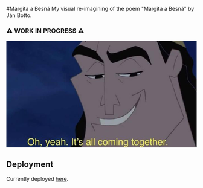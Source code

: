 #Margita a Besná
My visual re-imagining of the poem "Margita a Besná" by Ján Botto. 

### ⚠️ WORK IN PROGRESS ⚠️
![Kronk](src/img/cronk.jpg)

## Deployment
Currently deployed [here](https://margita-a-besna.filipdrgon.now.sh).
